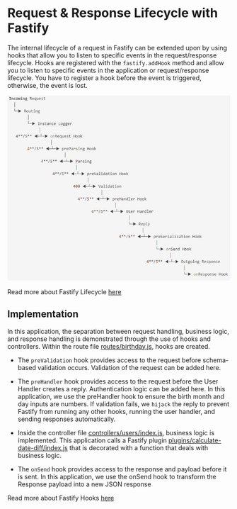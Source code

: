 # Request & Response Lifecycle with Fastify

The internal lifecycle of a request in Fastify can be extended upon by using hooks that allow you to listen to specific events in the request/response lifecycle. Hooks are registered with the ``fastify.addHook`` method and allow you to listen to specific events in the application or request/response lifecycle. You have to register a hook before the event is triggered, otherwise, the event is lost.

![lifecycle](lifecycle.jpg)

Read more about Fastify Lifecycle [here](https://www.fastify.io/docs/latest/Reference/Lifecycle/)

 ## Implementation
In this application, the separation between request handling, business logic, and response handling is demonstrated through the use of hooks and controllers. Within the route file [routes/birthday.js](../app/src/routes/birthday.js), hooks are created.

- The ``preValidation`` hook provides access to the request before schema-based validation occurs. Validation of the request can be added here.

- The ``preHandler`` hook provides access to the request before the User Handler creates a reply. Authentication logic can be added here. In this application, we use the preHandler hook to ensure the birth month and day inputs are numbers. If validation fails, we ``hijack`` the reply to prevent Fastify from running any other hooks, running the user handler, and sending responses automatically.

- Inside the controller file [controllers/users/index.js](../app/src/controllers/users/index.js), business logic is implemented. This application calls a Fastify plugin [plugins/calculate-date-diff/index.js](../app/src/plugins/calculate-date-diff/index.js) that is decorated with a function that deals with business logic.

- The ``onSend`` hook provides access to the response and payload before it is sent. In this application, we use the onSend hook to transform the Response payload into a new JSON response

Read more about Fastify Hooks [here](https://www.fastify.io/docs/latest/Reference/Hooks/)

